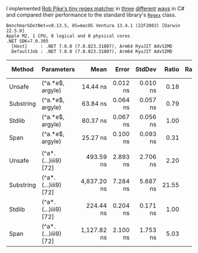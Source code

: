 I implemented [Rob Pike's tiny regex matcher][0] in [three][1] [different][2] [ways][3] in C# and compared their
performance to the standard library's [`Regex`][4] class.

```
BenchmarkDotNet=v0.13.5, OS=macOS Ventura 13.4.1 (22F2083) [Darwin 22.5.0]
Apple M2, 1 CPU, 8 logical and 8 physical cores
.NET SDK=7.0.305
  [Host]     : .NET 7.0.8 (7.0.823.31807), Arm64 RyuJIT AdvSIMD
  DefaultJob : .NET 7.0.8 (7.0.823.31807), Arm64 RyuJIT AdvSIMD
```

| Method    | Parameters            |        Mean |    Error |   StdDev | Ratio | RatioSD |   Gen0 |   Gen1 | Allocated | Alloc Ratio |
| --------- | --------------------- | ----------: | -------: | -------: | ----: | ------: | -----: | -----: | --------: | ----------: |
| Unsafe    | (^a.\*e$, argyle)     |    14.44 ns | 0.012 ns | 0.010 ns |  0.18 |    0.00 |      - |      - |         - |        0.00 |
| Substring | (^a.\*e$, argyle)     |    63.84 ns | 0.064 ns | 0.057 ns |  0.79 |    0.00 | 0.0324 |      - |     272 B |        1.31 |
| Stdlib    | (^a.\*e$, argyle)     |    80.37 ns | 0.067 ns | 0.056 ns |  1.00 |    0.00 | 0.0248 |      - |     208 B |        1.00 |
| Span      | (^a.\*e$, argyle)     |    25.27 ns | 0.100 ns | 0.093 ns |  0.31 |    0.00 |      - |      - |         - |        0.00 |
|           |                       |             |          |          |       |         |        |        |           |             |
| Unsafe    | (^a\*.(...)iii9) [72] |   493.59 ns | 2.893 ns | 2.706 ns |  2.20 |    0.01 |      - |      - |         - |        0.00 |
| Substring | (^a\*.(...)iii9) [72] | 4,837.20 ns | 7.284 ns | 5.687 ns | 21.55 |    0.03 | 4.0207 | 0.0076 |   33640 B |      161.73 |
| Stdlib    | (^a\*.(...)iii9) [72] |   224.44 ns | 0.204 ns | 0.171 ns |  1.00 |    0.00 | 0.0248 |      - |     208 B |        1.00 |
| Span      | (^a\*.(...)iii9) [72] | 1,127.82 ns | 2.100 ns | 1.753 ns |  5.03 |    0.01 |      - |      - |         - |        0.00 |

[0]: https://www.cs.princeton.edu/courses/archive/spr09/cos333/beautiful.html
[1]: MiniGrep.Benchmarks/Implementations/Unsafe.cs
[2]: MiniGrep.Benchmarks/Implementations/Substring.cs
[3]: MiniGrep.Benchmarks/Implementations/Span.cs
[4]: MiniGrep.Benchmarks/Implementations/Stdlib.cs
